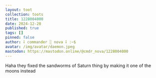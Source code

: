 ```yaml
---
layout: toot
collection: toots
title: 1228004000
date: 2024-12-28
published: true
tags: []
pinned: false
author: ⸸ commander ░ nova ⸸ :~$
avatar: /img/avatar/daemon.jpeg
mastodon: https://mastodon.online/@cmdr_nova/1228004000
---
```


Haha they fixed the sandworms of Saturn thing by making it one of the moons instead

